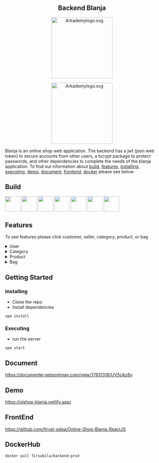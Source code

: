<h2 align="center">Backend Blanja</h2>

<p align="center"><img src="https://res.cloudinary.com/dvehyvk3d/image/upload/v1634232141/Blanja/Blanja_gtchsp.png" width="200px" alt="Arkademylogo.svg" /></p>
<p align="center"><img src="https://res.cloudinary.com/dvehyvk3d/image/upload/v1634282728/arkademy_ufgxux.png" width="200px" alt="Arkademylogo.svg" /></p>

 Blanja is an online shop web application. The backend has a jwt (json web token) to secure accounts from other users, a bcrypt package to protect passwords, and other dependencies to complete the needs of the blanja application. To find out information about [build](#build), [features](#features), [installing](#installing), [executing](#executing), [demo](#demo), [document](#document), [frontend](#frontend), [docker](#dockerhub) please see below.
 
 
## Build

<div class="d-flex">
<img src="https://res.cloudinary.com/dvehyvk3d/image/upload/v1634289445/tech%20stack/express_xmzka6.svg" width="50px" height="50px">
<img src="https://res.cloudinary.com/dvehyvk3d/image/upload/v1634225494/tech%20stack/postgresql_r813wd.svg" width="50px" height="50px">
<img src="https://res.cloudinary.com/dvehyvk3d/image/upload/v1634225451/tech%20stack/redis_agonqb.svg" width="50px" height="50px">
<img src="https://res.cloudinary.com/dvehyvk3d/image/upload/v1634225449/tech%20stack/nginx_sapsks.svg" width="50px" height="50px">
<img src="https://res.cloudinary.com/dvehyvk3d/image/upload/v1634225445/tech%20stack/aws-ec2_xkv0gc.svg" width="50px" height="50px">
<img src="https://res.cloudinary.com/dvehyvk3d/image/upload/v1634225443/tech%20stack/docker-icon_hamwmv.svg" width="50px" height="50px">
<img src="https://res.cloudinary.com/dvehyvk3d/image/upload/v1634225440/tech%20stack/jenkins_xhlzk0.svg" width="50px" height="50px">
</div>

## Features
To see features please click customer, seller, category, product, or bag
<details>
  <summary>User</summary>
  
  ## Customer
  1. Sign up
  2. Login
  3. Reset password
  4. Address
     * Create
     * Read
     * Update
     * Delete
  
  ## Seller
  1. Sign up
  2. Login
  3. Reset password
  4. Inventory
     * Create
     * Read
     * Read - Sold out
     * Update
     * Delete
</details>

<details>
  <summary>Category</summary>
  
  ## Category
  1. Create
  2. Read
  3. Update
  4. Delete
</details>

<details>
  <summary>Product</summary>
  
  ## Product
  1. Create
  2. Read
  3. Update
  4. Delete
  5. Sort by name
  6. Sort by newest
  7. Sort by price
</details>

<details>
  <summary>Bag</summary>
  
  ## Bag
  1. Create
  2. Read
  3. Update
  4. Delete
</details>

## Getting Started

### Installing

* Clone the repo
* Install dependencies
```
npm install
```

### Executing

* run the server
```
npm start
```

## Document
https://documenter.getpostman.com/view/17931318/UV5Ukz8v

## Demo
https://olshop-blanja.netlify.app/

 ## FrontEnd
https://github.com/firyal-salsa/Online-Shop-Blanja-ReactJS

## DockerHub
```
docker pull firsabila/backend:prod
```
